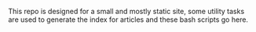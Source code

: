 This repo is designed for a small and mostly static site, some utility tasks are used to generate the index for articles and these bash scripts go here.
